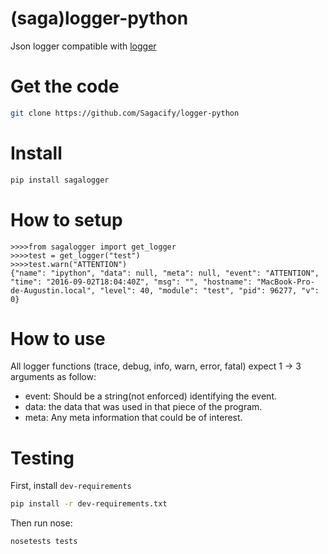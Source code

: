 # (saga)logger-python
Json logger compatible with [logger](https://github.com/Sagacify/logger)

# Get the code
```sh
git clone https://github.com/Sagacify/logger-python
```

# Install

```sh
pip install sagalogger
```

# How to setup
```
>>>>from sagalogger import get_logger
>>>>test = get_logger("test")
>>>>test.warn("ATTENTION")
{"name": "ipython", "data": null, "meta": null, "event": "ATTENTION", "time": "2016-09-02T18:04:40Z", "msg": "", "hostname": "MacBook-Pro-de-Augustin.local", "level": 40, "module": "test", "pid": 96277, "v": 0}
```

# How to use

All logger functions (trace, debug, info, warn, error, fatal) expect 1 -> 3  arguments as follow:
 - event: Should be a string(not enforced) identifying the event.
 - data: the data that was used in that piece of the program.
 - meta: Any meta information that could be of interest.


# Testing
First, install `dev-requirements`

```sh
pip install -r dev-requirements.txt
```

Then run nose:

```
nosetests tests
```
